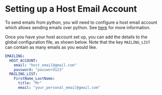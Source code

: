 # Setting up a Host Email Account


To send emails from python, you will need to configure a host email account which allows sending emails over python. See [here](https://realpython.com/python-send-email/#option-1-setting-up-a-gmail-account-for-development) for more information.

Once you have your host account set up, you can add the details to the global configuration file, as shown below. Note that the key 
`MAILING_LIST` can contain as many emails as you would like.

```yaml
EMAILING:
  HOST_ACCOUNT:
    email: "host_email@gmail.com"
    password: "password123"
  MAILING_LIST:
    FirstName_LastName: 
      title: "Mr"
      email: "your_personal_email@gmail.com"
```
